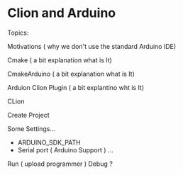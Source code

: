 # Clion and Arduino


Topics:

Motivations ( why we don't use the standard Arduino IDE)

Cmake ( a bit explanation what is It)

CmakeArduino ( a bit explanation what is It)

Arduion Clion Plugin ( a bit explantino wht is It)

CLion

Create Project

Some Settings... 
- ARDUINO_SDK_PATH
- Serial port ( Arduino Support )
...

Run ( upload programmer )
Debug ?

